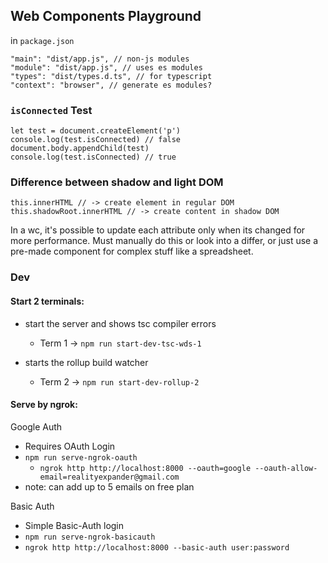 ## Web Components Playground

in `package.json`
```
"main": "dist/app.js", // non-js modules
"module": "dist/app.js", // uses es modules
"types": "dist/types.d.ts", // for typescript
"context": "browser", // generate es modules?
```

### `isConnected` Test
```
let test = document.createElement('p')
console.log(test.isConnected) // false
document.body.appendChild(test)
console.log(test.isConnected) // true
```

### Difference between shadow and light DOM

```
this.innerHTML // -> create element in regular DOM
this.shadowRoot.innerHTML // -> create content in shadow DOM
```

In a wc, it's possible to update each attribute only when its changed for more performance. Must manually do this or look into a differ, or just use a pre-made component for complex stuff like a spreadsheet.

### Dev

#### Start 2 terminals:
- start the server and shows tsc compiler errors
  - Term 1 -> `npm run start-dev-tsc-wds-1`

- starts the rollup build watcher
  - Term 2 -> `npm run start-dev-rollup-2`

#### Serve by ngrok:
Google Auth 
  - Requires OAuth Login
  - `npm run serve-ngrok-oauth`
    - `ngrok http http://localhost:8000 --oauth=google --oauth-allow-email=realityexpander@gmail.com`
  - note: can add up to 5 emails on free plan


Basic Auth
  - Simple Basic-Auth login
  - `npm run serve-ngrok-basicauth`
  - `ngrok http http://localhost:8000 --basic-auth user:password`

